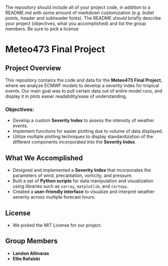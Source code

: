 The repository should include all of your project code, in addition to a README.md with
some amount of markdown customization (e.g. bullet points, header and subheader
fonts). The README should briefly describe your project (objectives, what you
accomplished) and list the group members. Be sure to pick a license


# Meteo473 Final Project

## Project Overview

This repository contains the code and data for the **Meteo473 Final Project**, where we analyze ECMWF models to develop a severity index for tropical events. Our main goal was to pull certain data out of entire model runs, and display it in plots easier readability/ease of understanding.

### Objectives:
- Develop a custom **Severity Index** to assess the intensity of weather events.
- Implement functions for easier plotting due to volume of data displayed.
- Utilize multiple plotting techniques to display standardization of the different components incorporated into the **Severity Index**.

## What We Accomplished

- Designed and implemented a **Severity Index** that incorporates the parameters of wind, precipitation, vorticity, and pressure.
- Built a set of **Python scripts** for data manipulation and visualization using libraries such as `xarray`, `matplotlib`, and `cartopy`.
- Created a **user-friendly interface** to visualize and interpret weather severity across multiple forecast hours.

## License
- We picked the MIT License for our project.
  
## Group Members

- **Landon Allmaras** 
- **Ellie Rafalski** 




